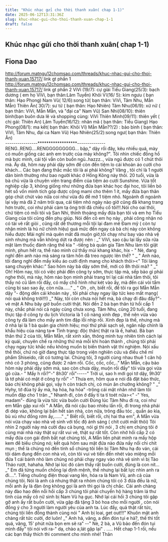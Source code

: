 ```yaml
---
title: "Khúc nhạc gửi cho thời thanh xuân( chap 1-1)"
date: 2025-06-12T13:31:36Z
slug: khuc-nhac-gui-cho-thoi-thanh-xuan-chap-1-1
draft: false
---
```


## Khúc nhạc gửi cho thời thanh xuân( chap 1-1)

## Fiona Dao

http://forum.matngu12chomsao.com/threads/khuc-nhac-gui-cho-thoi-thanh-xuan.15717/ link gt phần 1 
 http://forum.matngu12chomsao.com/threads/khuc-nhac-gui-cho-thoi-thanh-xuan.15717/ link gt phần 2 
      ViVi (19/7): cự giải 
   Tiểu Giang(25/3): bạch dương ( em họ ViVi, bạn thân:Lâm Tuyền) 
    Khôi Vĩ(16/ 5): kim ngưu ( bạn thân: Hạo Phong) 
    Nam Vũ( 12/6):song tử( bạn thân: ViVi, Tâm Nhu, Mẫn Mẫn) 
    Thiên Ân( 30/7): sư tử ( bạn thân: Hạo Nhiên)
    Tâm Nhu(06/9): xử nữ ( bạn thân: ViVi, Mẫn Mẫn, và "đại ca" Nam Vũ)
   San Nhi(08/10): thiên bình(bạn buôn dưa lê và shopping cùng: ViVi 
  Thiên Minh(09/11): thiên yết ( chị gái: Thiên An) 
  Lâm Tuyền(16/12): nhân mã ( bạn thân: Tiểu Giang) 
  Hạo Phong(08/1): ma kết( bạn thân: Khôi Vĩ) 
  Mẫn Mẫn??/2) : bảo bình ( bạn thân: ViVi, Tâm Nhu, đại ca Nam Vũ) 
   Hạo Nhiên(25/2):song ngư( bạn thân: Thiên Ân)   
        ----------------******************--------------                                             RENG..RENG....RENGGGGGGGGG... bập," dậy rồi đây, kêu nhiều quá, mày có muốn giống các anh em trước của mày không?". Tôi nhìn chiếc đồng hồ mà bực mình, cái tội vẫn còn buồn ngủ..hazzz.., vừa ngủ được có 1 chút thôi mà. Ây dà, hôm nay phải dậy sớm để còn đến tiệm lo cái khoản áo cưới cho khách... Các bạn đang thắc mắc tôi là ai phải không? Vâng , tôi chỉ là 1 người dân bình thường như bao người khác ở Hồng Kông này thôi. 20 tuổi, vừa là bà chủ vừa là chuyên viên trang điểm của tiệm áo cưới Sunshine. Vừa tốt nghiệp cấp 3, không giống như những đứa bạn khác học đại hoc, tôi liền bỏ hết số vốn mình tích góp được cộng mami cho thêm 1 ít, mấy đứa bạn thân góp chút chút vào nữa coi như vừa đủ để mở 1 tiệm nhỏ. Ngoảnh đi ngoảnh lại vậy mà đã 2 năm trôi qua, cái tiệm nhỏ ngày nào giờ cũng đã khang trang hơn trước, coi như phải cảm tạ ông  trời đã chiếu cố tôi!!!.Nói cho oai thôi, chứ tiệm có mỗi tôi và San Nhi, thỉnh thoảng mấy đứa bạn tôi và em họ Tiểu Giang của tôi cũng đến phụ giúp. Nói đến cô em họ này , phải công nhận nó có tài vẽ rất giỏi , cũng rất dễ thương mỗi tội lại đam mê Đam mỹ ( còn tự nhận mình là hủ nữ chính hiệu) quá mức đến ngay cả bà chị này còn không hiểu được                                                                           Mải nghĩ mà quên mất đã muộn giờ,tôi chạy như bay vào nhà vệ sinh nhưng mà vẫn không dứt ra được nên :                                                                      _" ViVi, sao cậu lại lấy sữa rửa mặt làm thuốc đánh răng thế kia " -tiếng bà quản gia Tâm Nhu làm tôi giật mình, phun hết ra, thể nào mình cứ thấy mùi khang khác, hix - " Nè, đang nghĩ đến anh nào mà sáng ra tâm hồn đã treo ngược lên thế? "                                                                                                _ " Anh nào, tôi đang nghĩ đến mấy kiểu áo cưới định mang cho khách thôi><"  Tôi lảng sang chuyện khác:" Sao hôm này bà dậy sớm thế, mới có 8h thôi mà? "    _" Oh! Hôm nay, tôi có việc phải đến công ty sớm, thực tập mà, sếp bảo gì phải nghe thôi, mà này, hôm nào bọn mình phải trang trí lại cái nhà tắm thôi, tôi thấy nó cũ lắm rồi đấy, có mấy chỗ hình như két vào ấy, mà đến cái vòi tắm cũng bị sao sao ấy, còn nữa......"                                                                               _ " Oh , oh, biết rồi, để tôi ra gọi Mẫn Mẫn dậy "- động dến cái khoản này , tôi phải chạy ngay lập tức keo mất mạng( nói quá không trời!!!)                               _" Này, tôi còn chưa nói hết mà, bà chạy đi đâu đấy?"- vẻ mặt A Nhu bây giờ buồn cười thật. Nói đến 2 bà bạn thân từ hồi cấp 1 này, chắc phải nói cả ngày cũng chưa xong. Tâm Nhu, cũng 20 tuổi, đang thực tập ở công ty du lịch Victoria là 1 cô nàng xinh đẹp , thế nên vừa vào công ty đã làm cho mấy anh tim đập lỗi nhịp rồi. Xinh đẹp là thế, nhưng mà ở nhà lại là 1 bà quản gia chính hiệu; mọi thứ phải sạch sẽ, ngăn nắp chính là khẩu hiệu của nàng ta=> Tình trạng: độc thân( thật ra là ế, haha). Bà bạn thân thứ 2 của tôi, Mẫn Mẫn, rất xinh xắn, thông minh tuy nhiên tính cách lại kỳ quái, chuyên chế ra những thứ mà mỗi khi hoàn thành , chúng tôi phải chạy ngay tức khắc nếu không muốn bị biến thành vật thí nghiệm. Nói xấu thế thôi, chứ nó giờ đang thực tập trong viện nghiên cứu và điều chế mĩ phẩm Shiseido, rất có tương lai. Chúng tôi, 3 người cùng nhau thuê 1 căn hộ nhỏ có 3 phòng, cũng được 2 năm rồi.                                                              Cốc, cốc, cốc,.." Mẫn Mẫn, cậu bảo hôm này phải dậy sớm mà, sao còn chưa dậy, muộn rồi đấy" tôi vừa gọi vừa gõ cửa.- " Mấy h rồi?"-" 8h30' rồi"-----" Trời ui, sao h mới gọi tớ dậy, 9h30' là tớ phải có mặt ở công ty rồi"  -" Thưa em, hôm qua e nói đã đặt báo thức, bảo chị không phải gọi, vậy h còn trách chị, có mún ăn chưởng không? "                                                                              _" Hyhy, tớ đùa tý ấy mà, hạ hỏa, hạ hỏa" -trông cái mặt nhăn nhở làm tôi muốn đập cho 1 trân                                                                              _" Nhanh đi, còn ở đấy tí ta tí toét nữa><" -" Yes, madam"- đúng là vừa tức vừa buồn cười                                                                                                    Đúng lúc Tâm Nhu đi ra, coi như em Mẫn gặp xui rồi " A Mẫn, đã nói cậu bao nhiêu lần rồi, đi trong nhà phải đi dép vào, không lại bẩn hết sàn nhà, còn nữa, trông đầu tóc , quần áo kìa, bù xù như đống rơm ấy,......"                                   _" Biết rồi, biết rồi, chị hai tha em", A Mẫn vừa nói vừa chạy vào nhà vệ sinh với tốc độ ánh sáng ( chít cười mất thôi)                                                        Tôi nhìn 2 người này mà cười đau cả bụng, nói gì thì nói , 3 chị em chúng tôi ở cùng mái nhà này thật sự rất vui vẻ, thật sự rất tốt. Còn nhớ hồi cấp 2 có mấy đứa con gái định bắt nạt chúng tôi, A Mẫn liền phát minh ra mấy hộp kem để biếu chúng nó; kết quả hôm sau mặt đứa nào đứa nấy nổi chi chít mụn ; thế là chúng nó đến tính sổ chúng tôi liền bị Tâm Nhu hạ đo ván, cái tội dám đụng đến con nhà võ, còn tôi vui vẻ tiến đến nhét vào miệng mỗi đứa 1 cái bánh nhỏ làm chúng nó phải chạy ngay vào nhà vệ sinh vì bị Tào Tháo rượt, hahaha. Nhớ lại lúc đó cảm thấy rất buồn cười, đúng là con nít...                                                      _" Em đã từng muốn chống lại định mệnh, thế nhưng lại bất lực nhìn anh ra đi....". Tiếng chuông điện thoại vang lên, hóa ra là Nam Vũ, anh cả của chúng tôi. Nói là anh cả nhưng thật ra nhóm chúng tôi có 3 đứa đều là nữ, mỗi anh ấy là đàn ông không gọi là anh thì gọi là chị chắc. Cài anh chàng này đào hao đến nỗi hồi cấp 3 chúng tôi phải chuyển hộ hàng trăm lá thư tình của mấy cô nữ sinh bị Nam Vũ hạ gục. Nhớ lại cái hồi 3 chúng tôi gặp gỡ anh ấy rất buồn cười, vừa gặp đã tặng 3 bó hoa cho mỗi người , còn nói đồng ý cho 3 người làm người yêu của anh ta. Lúc đấy, quả thật rất tức, chúng tôi liền đồng thành cùng nói " Anh bị loai, get out!!!" Khuôn mặt anh chàng rất tức cười, đơ luôn!                          _" Anh hả, vâng, a đến đón tụi e hả?, thế thì tốt quá, vâng, 15' phút nữa bọn em sẽ ra" --" Nè, 2 bà, a Vũ bảo đến đón tụi mình đấy" tôi nói với ra-" dạ, chào a,lát gặp lại" .                                                                                                  .....  Hết chap 1-1 rồi, nếu các bạn thấy thích thì comment cho mình nhé! Thân